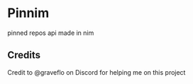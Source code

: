 # Pinnim
pinned repos api made in nim

## Credits
Credit to @graveflo on Discord for helping me on this project